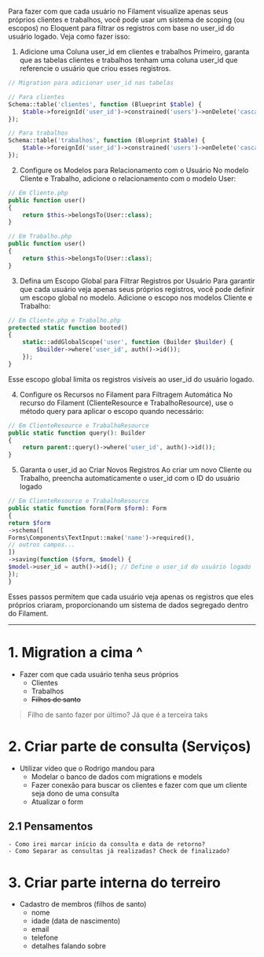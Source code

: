 Para fazer com que cada usuário no Filament visualize apenas seus próprios clientes e trabalhos, você pode usar um sistema de scoping (ou escopos) no Eloquent para filtrar os registros com base no user_id do usuário logado. Veja como fazer isso:
1. Adicione uma Coluna user_id em clientes e trabalhos
   Primeiro, garanta que as tabelas clientes e trabalhos tenham uma coluna user_id que referencie o usuário que criou esses registros.

```php
// Migration para adicionar user_id nas tabelas

// Para clientes
Schema::table('clientes', function (Blueprint $table) {
    $table->foreignId('user_id')->constrained('users')->onDelete('cascade');
});

// Para trabalhos
Schema::table('trabalhos', function (Blueprint $table) {
    $table->foreignId('user_id')->constrained('users')->onDelete('cascade');
});
```
2. Configure os Modelos para Relacionamento com o Usuário
   No modelo Cliente e Trabalho, adicione o relacionamento com o modelo User:

```php
// Em Cliente.php
public function user()
{
    return $this->belongsTo(User::class);
}

// Em Trabalho.php
public function user()
{
    return $this->belongsTo(User::class);
}

```

3. Defina um Escopo Global para Filtrar Registros por Usuário
   Para garantir que cada usuário veja apenas seus próprios registros, você pode definir um escopo global no modelo. Adicione o escopo nos modelos Cliente e Trabalho:

```php
// Em Cliente.php e Trabalho.php
protected static function booted()
{
    static::addGlobalScope('user', function (Builder $builder) {
        $builder->where('user_id', auth()->id());
    });
}

```
Esse escopo global limita os registros visíveis ao user_id do usuário logado.

4. Configure os Recursos no Filament para Filtragem Automática
   No recurso do Filament (ClienteResource e TrabalhoResource), use o método query para aplicar o escopo quando necessário:

```php
// Em ClienteResource e TrabalhoResource
public static function query(): Builder
{
    return parent::query()->where('user_id', auth()->id());
}

```

5. Garanta o user_id ao Criar Novos Registros
   Ao criar um novo Cliente ou Trabalho, preencha automaticamente o user_id com o ID do usuário logado

```php
// Em ClienteResource e TrabalhoResource
public static function form(Form $form): Form
{
return $form
->schema([
Forms\Components\TextInput::make('name')->required(),
// outros campos...
])
->saving(function ($form, $model) {
$model->user_id = auth()->id(); // Define o user_id do usuário logado
});
}
```

Esses passos permitem que cada usuário veja apenas os registros que eles próprios criaram, proporcionando um sistema de dados segregado dentro do Filament.


---

# 1. Migration a cima ^
- Fazer com que cada usuário tenha seus próprios
  - Clientes
  - Trabalhos
  - ~~Filhos de santo~~
> Filho de santo fazer por último? Já que é a terceira taks

# 2. Criar parte de consulta (Serviços)
 - Utilizar vídeo que o Rodrigo mandou para
   - Modelar o banco de dados com migrations e models
   - Fazer conexão para buscar os clientes e fazer com que um cliente seja dono de uma consulta
   - Atualizar o form

## 2.1 Pensamentos
    - Como irei marcar início da consulta e data de retorno? 
    - Como Separar as consultas já realizadas? Check de finalizado?
    


# 3. Criar parte interna do terreiro
 - Cadastro de membros (filhos de santo)
   - nome
   - idade (data de nascimento)
   - email
   - telefone
   - detalhes falando sobre
